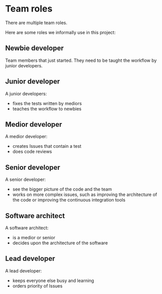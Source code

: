 # Team roles

There are multiple team roles.

Here are some roles we informally use in this project:

## Newbie developer

Team members that just started.
They need to be taught the workflow by junior developers.

## Junior developer

A junior developers:

- fixes the tests written by mediors
- teaches the workflow to newbies

## Medior developer

A medior developer:

- creates Issues that contain a test
- does code reviews

## Senior developer

A senior developer:

- see the bigger picture of the code and the team
- works on more complex issues, such as improving the architecture of
  the code or improving the continuous integration tools

## Software architect

A software architect:

- is a medior or senior
- decides upon the architecture of the software

## Lead developer

A lead developer:

- keeps everyone else busy and learning
- orders priority of Issues


